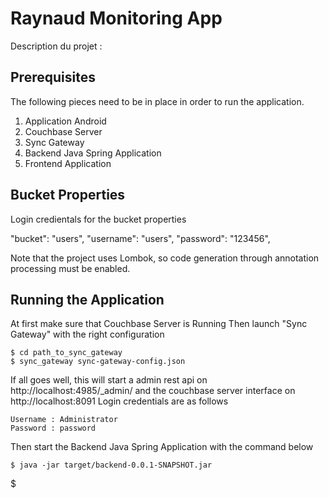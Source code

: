 # Raynaud Monitoring App
Description du projet :




## Prerequisites
The following pieces need to be in place in order to run the application.

1. Application Android
2. Couchbase Server
3. Sync Gateway
4. Backend Java Spring Application
5. Frontend Application


## Bucket Properties
Login credientals for the bucket properties

"bucket": "users",
"username": "users",
"password": "123456",


Note that the project uses Lombok, so code generation through annotation processing must be enabled.

## Running the Application
At first make sure that Couchbase Server is Running
Then launch "Sync Gateway" with the right configuration

```
$ cd path_to_sync_gateway
$ sync_gateway sync-gateway-config.json
```

If all goes well, this will start a admin rest api on http://localhost:4985/_admin/
and the couchbase server interface on http://localhost:8091
Login credentials are as follows
```
Username : Administrator
Password : password
```
Then start the Backend Java Spring Application with the command below 
```
$ java -jar target/backend-0.0.1-SNAPSHOT.jar
```

$